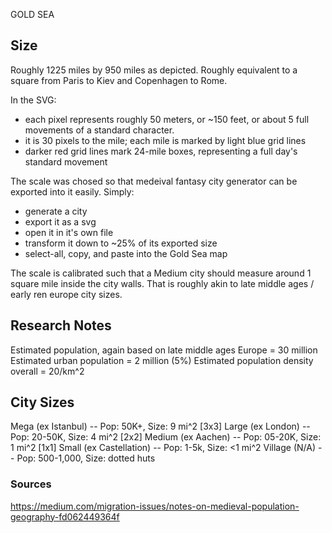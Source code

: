 GOLD SEA

## Size
Roughly 1225 miles by 950 miles as depicted. Roughly equivalent to a square from Paris to Kiev and Copenhagen to Rome.

In the SVG:

* each pixel represents roughly 50 meters, or ~150 feet, or about 5 full movements of a standard character.
* it is 30 pixels to the mile; each mile is marked by light blue grid lines
* darker red grid lines mark 24-mile boxes, representing a full day's standard movement

The scale was chosed so that medeival fantasy city generator can be exported into it easily. Simply:

* generate a city
* export it as a svg
* open it in it's own file
* transform it down to ~25% of its exported size
* select-all, copy, and paste into the Gold Sea map

The scale is calibrated such that a Medium city should measure around 1 square mile inside the city walls. That is roughly akin to late middle ages / early ren europe city sizes.

## Research Notes
Estimated population, again based on late middle ages Europe = 30 million
Estimated urban population = 2 million (5%)
Estimated population density overall = 20/km^2

## City Sizes
Mega (ex Istanbul) -- Pop: 50K+, Size: 9 mi^2 [3x3]
Large (ex London) -- Pop: 20-50K, Size: 4 mi^2 [2x2]
Medium (ex Aachen) -- Pop: 05-20K, Size: 1 mi^2 [1x1]
Small (ex Castellation) -- Pop: 1-5k, Size: <1 mi^2
Village (N/A) -- Pop: 500-1,000, Size: dotted huts

### Sources
https://medium.com/migration-issues/notes-on-medieval-population-geography-fd062449364f

